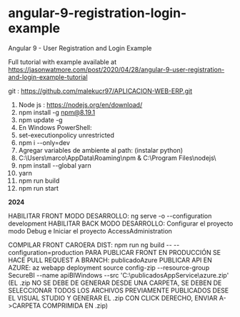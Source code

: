 # angular-9-registration-login-example

Angular 9 - User Registration and Login Example

Full tutorial with example available at https://jasonwatmore.com/post/2020/04/28/angular-9-user-registration-and-login-example-tutorial

git : https://github.com/malekucr97/APLICACION-WEB-ERP.git

1. Node js : https://nodejs.org/en/download/
2. npm install -g npm@8.19.1
3. npm update -g
4. En Windows PowerShell:
4. set-executionpolicy unrestricted
5. npm i --only=dev
6. Agregar variables de ambiente al path: (instalar python)
7. C:\Users\marco\AppData\Roaming\npm & C:\Program Files\nodejs\
6. npm install --global yarn
6. yarn
8. npm run build
7. npm run start


**2024**

HABILITAR FRONT MODO DESARROLLO: ng serve -o --configuration development
HABILITAR BACK MODO DESARROLLO: Configurar el proyecto modo Debug e Iniciar el proyecto AccessAdministration

COMPILAR FRONT CAROERA DIST: npm run ng build -- --configuration=production
PARA PUBLICAR FRONT EN PRODUCCIÓN SE HACE PULL REQUEST A BRANCH: publicadoAzure
PUBLICAR API EN AZURE: az webapp deployment source config-zip --resource-group SecureBI --name apiBIWindows --src 'C:\publicadosAppService\azure.zip'
(EL .zip NO SE DEBE DE GENERAR DESDE UNA CARPETA, SE DEBEN DE SELECCIONAR TODOS LOS ARCHIVOS PREVIAMENTE PUBLICADOS DESE EL VISUAL STUDIO Y GENERAR EL .zip CON CLICK DERECHO, ENVIAR A->CARPETA COMPRIMIDA EN .zip)
